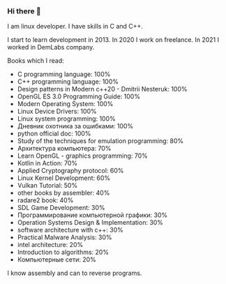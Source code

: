 ### Hi there 👋
I am linux developer. I have skills in C and C++.

I start to learn development in 2013. In 2020 I work on freelance. In 2021 I worked in DemLabs company.

Books which I read:
* C programming language: 100%
* C++ programming language: 100%
* Design patterns in Modern c++20 - Dmitrii Nesteruk: 100%
* OpenGL ES 3.0 Programming Guide: 100%
* Modern Operating System: 100%
* Linux Device Drivers: 100%
* Linux system programming: 100%
* Дневник охотника за ошибками: 100%
* python official doc: 100%
* Study of the techniques for emulation programming: 80%
* Архитектура компьютера: 70%
* Learn OpenGL - graphics programming: 70%
* Kotlin in Action: 70%
* Applied Cryptography protocol: 60%
* Linux Kernel Development: 60%
* Vulkan Tutorial: 50%
* other books by assembler: 40%
* radare2 book: 40%
* SDL Game Development: 30%
* Программирование компьютерной графики: 30%
* Operation Systems Design & Implementation: 30%
* software architecture with c++: 30%
* Practical Malware Analysis: 30%
* intel architecture: 20%
* Introduction to algorithms: 20%
* Компьютерные сети: 20%

I know assembly and can to reverse programs.
